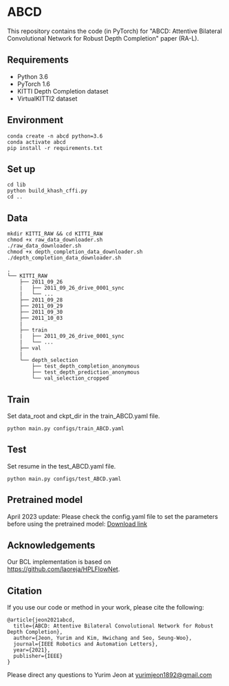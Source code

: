 # ABCD

This repository contains the code (in PyTorch) for "ABCD: Attentive Bilateral Convolutional Network for Robust Depth Completion" paper (RA-L).

## Requirements

* Python 3.6
* PyTorch 1.6
* KITTI Depth Completion dataset
* VirtualKITTI2 dataset

## Environment
```
conda create -n abcd python=3.6
conda activate abcd
pip install -r requirements.txt
```

## Set up
```
cd lib 
python build_khash_cffi.py 
cd ..
```

## Data
```
mkdir KITTI_RAW && cd KITTI_RAW
chmod +x raw_data_downloader.sh
./raw_data_downloader.sh
chmod +x depth_completion_data_downloader.sh
./depth_completion_data_downloader.sh
```
```
.
└── KITTI_RAW
    ├── 2011_09_26
    |   ├── 2011_09_26_drive_0001_sync
    |   └── ...
    ├── 2011_09_28
    ├── 2011_09_29
    ├── 2011_09_30
    ├── 2011_10_03
    |
    ├── train
    |   ├── 2011_09_26_drive_0001_sync
    |   └── ...
    ├── val
    |
    └── depth_selection
        ├── test_depth_completion_anonymous
        ├── test_depth_prediction_anonymous
        └── val_selection_cropped
```

## Train
Set data_root and ckpt_dir in the train_ABCD.yaml file.
```
python main.py configs/train_ABCD.yaml
```

## Test
Set resume in the test_ABCD.yaml file.
```
python main.py configs/test_ABCD.yaml
```

## Pretrained model
April 2023 update: 
Please check the config.yaml file to set the parameters before using the pretrained model: 
[Download link](https://drive.google.com/drive/folders/1lszAdEAPvNBHaBxZQIRDmoQuzBIwAHE4?usp=sharing)

## Acknowledgements
Our BCL implementation is based on https://github.com/laoreja/HPLFlowNet. 

## Citation
If you use our code or method in your work, please cite the following:
```
@article{jeon2021abcd,
  title={ABCD: Attentive Bilateral Convolutional Network for Robust Depth Completion},
  author={Jeon, Yurim and Kim, Hwichang and Seo, Seung-Woo},
  journal={IEEE Robotics and Automation Letters},
  year={2021},
  publisher={IEEE}
}
```
Please direct any questions to Yurim Jeon at yurimjeon1892@gmail.com
